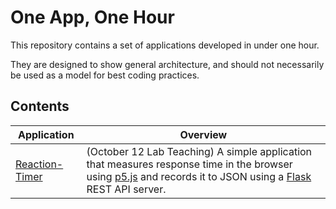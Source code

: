 # One App, One Hour

This repository contains a set of applications developed in under one hour.

They are designed to show general architecture, and should not necessarily be used as a model for best coding practices.

## Contents

| Application | Overview |
|-------------|----------|
| [Reaction-Timer](/Reaction-Timer) | (October 12 Lab Teaching) A simple application that measures response time in the browser using [p5.js](https://p5js.org/) and records it to JSON using a [Flask](https://flask.palletsprojects.com/) REST API server. |